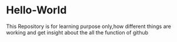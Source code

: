 # Hello-World
This Repository is for learning purpose only,how different things are working and get insight about the all the function of github
